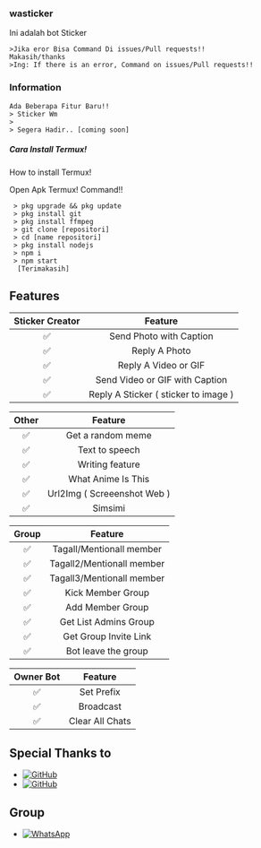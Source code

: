 ### wasticker
Ini adalah bot Sticker
```
>Jika eror Bisa Command Di issues/Pull requests!!
Makasih/thanks
>Ing: If there is an error, Command on issues/Pull requests!!
```

### Information
```
Ada Beberapa Fitur Baru!!
> Sticker Wm
>
> Segera Hadir.. [coming soon]
```

##### Cara Install Termux!
How to install Termux!

Open Apk Termux!
Command!!
```
 > pkg upgrade && pkg update
 > pkg install git
 > pkg install ffmpeg
 > git clone [repositori]
 > cd [name repositori]
 > pkg install nodejs
 > npm i 
 > npm start
  [Terimakasih]
```

## Features

| Sticker Creator |                Feature           |
| :-----------: | :--------------------------------: |
|       ✅       | Send Photo with Caption          |
|       ✅       | Reply A Photo                    |
|       ✅       | Reply A Video or GIF             |
|       ✅       | Send Video or GIF with Caption   |
|       ✅       | Reply A Sticker ( sticker to image ) |

| Other  |                     Feature                     |
| :------------: | :---------------------------------------------: |
|       ✅        |   Get a random meme             |
|       ✅        |   Text to speech                |
|       ✅        |   Writing feature 				|
|       ✅        |   What Anime Is This 			|
|       ✅        |   Url2Img ( Screeenshot Web )   |
|       ✅        |   Simsimi		                |

| Group  |                     Feature               |
| :-----------: | :--------------------------------: |
|       ✅        |   Tagall/Mentionall member       |
|       ✅        |   Tagall2/Mentionall member       |
|       ✅        |   Tagall3/Mentionall member       |
|       ✅        |   Kick Member Group	             |
|       ✅        |   Add Member Group	             |
|       ✅        |   Get List Admins Group          |
|       ✅        |   Get Group Invite Link          |
|       ✅        |   Bot leave the group            |

| Owner Bot  |                     Feature           |
| :-----------: | :--------------------------------: |
|       ✅        |   Set Prefix                     |
|       ✅        |   Broadcast                      |
|       ✅        |   Clear All Chats                |

## Special Thanks to
* <a href="https://github.com/adiwajshing/Baileys"><img alt="GitHub" src="https://img.shields.io/badge/adiwajshing/Baileys%20-%23121011.svg?&style=for-the-badge&logo=github&logoColor=white"/></a>
* <a href="https://github.com/MhankBarBar/termux-wabot"><img alt="GitHub" src="https://img.shields.io/badge/MhankBarBar/termux-wabot%20-%23121011.svg?&style=for-the-badge&logo=github&logoColor=white"/></a>

## Group
* <a href="https://chat.whatsapp.com/CHDgiGrMSDtF2ykjOfeQPp"><img alt="WhatsApp" src="https://img.shields.io/badge/WhatsApp%20Group-25D366?style=for-the-badge&logo=whatsapp&logoColor=white"/></a>
